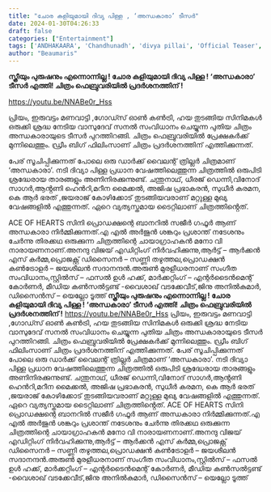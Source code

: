 ```yaml
---
title: "ചോര കളിയുമായി ദിവ്യ പിള്ള , ‘അന്ധകാരാ’ ടീസർ"
date: 2024-01-30T04:26:33
draft: false
categories: ["Entertainment"]
tags: ['ANDHAKAARA', 'Chandhunadh', 'divya pillai', 'Official Teaser', 'Vasudev Sanal', 'Vinod Sagar']
author: "Beaumaris"
---
```


<strong>സ്ത്രീയും പുരുഷനും എന്നൊന്നില്ല ! ചോര കളിയുമായി ദിവ്യ പിള്ള ! ‘അന്ധകാരാ’ ടീസർ എത്തി! ചിത്രം ഫെബ്രുവരിയിൽ പ്രദർശനത്തിന് !</strong>

https://youtu.be/NNABe0r_Hss

പ്രിയം, ഇരുവട്ടം മണവാട്ടി ,ഗോഡ്സ് ഓൺ കൺട്രി, ഹയ തുടങ്ങിയ സിനിമകൾ ഒരുക്കി ശ്രദ്ധ നേടിയ വാസുദേവ് സനൽ സംവിധാനം ചെയ്യുന്ന പുതിയ ചിത്രം അന്ധകാരായുടെ ടീസർ പുറത്തിറങ്ങി. ചിത്രം ഫെബ്രുവരിയിൽ പ്രേക്ഷകർക്ക് മുന്നിലെത്തും. ഡ്രീം ബിഗ് ഫിലിംസാണ് ചിത്രം പ്രദർശനത്തിന് എത്തിക്കുന്നത്.

പേര് സൂചിപ്പിക്കുന്നത് പോലെ ഒരു ഡാർക്ക് വൈലന്റ് ത്രില്ലർ ചിത്രമാണ് ‘അന്ധകാരാ’. നടി ദിവ്യാ പിള്ള പ്രധാന വേഷത്തിലെത്തുന്ന ചിത്രത്തിൽ ഒരുപിടി ശ്രദ്ധേരായ താരങ്ങളും അണിനിരക്കുന്നുണ്ട്. ചന്തുനാഥ്‌, ധീരജ് ഡെന്നി,വിനോദ് സാഗർ,ആൻ്റണി ഹെൻറി,മറീന മൈക്കൽ, അജിഷ പ്രഭാകരൻ, സുധീർ കരമന, കെ ആർ ഭരത് ,ജയരാജ് കോഴിക്കോട് തുടങ്ങിയവരാണ് മറ്റുള്ള മുഖ്യ വേഷങ്ങളിൽ എത്തുന്നത്. ഏറെ വ്യത്യസ്തമായ ടൈറ്റിലാണ് ചിത്രത്തിൻ്റെത്.

ACE OF HEARTS സിനി പ്രൊഡക്ഷന്റെ ബാനറിൽ സജീർ ഗഫൂർ ആണ് അന്ധകാരാ നിർമ്മിക്കുന്നത്.എ എൽ അർജുൻ ശങ്കറും പ്രശാന്ത് നടേശനും ചേർന്നു തിരക്കഥ ഒരുക്കുന്ന ചിത്രത്തിന്റെ ചായാഗ്രാഹകൻ മനോ വി നാരായണനാണ്.അനന്ദു വിജയ് എഡിറ്റിംഗ് നിർവഹിക്കുന്നു,ആർട്ട് – ആർക്കൻ എസ് കർമ്മ,പ്രൊജക്റ്റ്‌ ഡിസൈ‍നർ – സണ്ണി തഴുത്തല,പ്രൊഡക്ഷൻ കൺട്രോളർ – ജയശീലൻ സദാനന്ദൻ.അരുൺ മുരളീധരനാണ് സംഗീത സംവിധാനം,സ്റ്റിൽസ് – ഫസൽ ഉൾ ഹക്ക്, മാർക്കറ്റിംഗ് – എന്റർടൈൻമെന്റ് കോർണർ, മീഡിയ കൺസൽട്ടണ്ട് -വൈശാഖ് വടക്കേവീട്,ജിനു അനിൽകുമാർ, ഡിസൈൻസ് – യെല്ലോ ടൂത്ത്
**സ്ത്രീയും പുരുഷനും എന്നൊന്നില്ല ! ചോര കളിയുമായി ദിവ്യ പിള്ള ! ‘അന്ധകാരാ’ ടീസർ എത്തി! ചിത്രം ഫെബ്രുവരിയിൽ പ്രദർശനത്തിന് !** https://youtu.be/NNABe0r_Hss പ്രിയം, ഇരുവട്ടം മണവാട്ടി ,ഗോഡ്സ് ഓൺ കൺട്രി, ഹയ തുടങ്ങിയ സിനിമകൾ ഒരുക്കി ശ്രദ്ധ നേടിയ വാസുദേവ് സനൽ സംവിധാനം ചെയ്യുന്ന പുതിയ ചിത്രം അന്ധകാരായുടെ ടീസർ പുറത്തിറങ്ങി. ചിത്രം ഫെബ്രുവരിയിൽ പ്രേക്ഷകർക്ക് മുന്നിലെത്തും. ഡ്രീം ബിഗ് ഫിലിംസാണ് ചിത്രം പ്രദർശനത്തിന് എത്തിക്കുന്നത്. പേര് സൂചിപ്പിക്കുന്നത് പോലെ ഒരു ഡാർക്ക് വൈലന്റ് ത്രില്ലർ ചിത്രമാണ് ‘അന്ധകാരാ’. നടി ദിവ്യാ പിള്ള പ്രധാന വേഷത്തിലെത്തുന്ന ചിത്രത്തിൽ ഒരുപിടി ശ്രദ്ധേരായ താരങ്ങളും അണിനിരക്കുന്നുണ്ട്. ചന്തുനാഥ്‌, ധീരജ് ഡെന്നി,വിനോദ് സാഗർ,ആൻ്റണി ഹെൻറി,മറീന മൈക്കൽ, അജിഷ പ്രഭാകരൻ, സുധീർ കരമന, കെ ആർ ഭരത് ,ജയരാജ് കോഴിക്കോട് തുടങ്ങിയവരാണ് മറ്റുള്ള മുഖ്യ വേഷങ്ങളിൽ എത്തുന്നത്. ഏറെ വ്യത്യസ്തമായ ടൈറ്റിലാണ് ചിത്രത്തിൻ്റെത്. ACE OF HEARTS സിനി പ്രൊഡക്ഷന്റെ ബാനറിൽ സജീർ ഗഫൂർ ആണ് അന്ധകാരാ നിർമ്മിക്കുന്നത്.എ എൽ അർജുൻ ശങ്കറും പ്രശാന്ത് നടേശനും ചേർന്നു തിരക്കഥ ഒരുക്കുന്ന ചിത്രത്തിന്റെ ചായാഗ്രാഹകൻ മനോ വി നാരായണനാണ്.അനന്ദു വിജയ് എഡിറ്റിംഗ് നിർവഹിക്കുന്നു,ആർട്ട് – ആർക്കൻ എസ് കർമ്മ,പ്രൊജക്റ്റ്‌ ഡിസൈ‍നർ – സണ്ണി തഴുത്തല,പ്രൊഡക്ഷൻ കൺട്രോളർ – ജയശീലൻ സദാനന്ദൻ.അരുൺ മുരളീധരനാണ് സംഗീത സംവിധാനം,സ്റ്റിൽസ് – ഫസൽ ഉൾ ഹക്ക്, മാർക്കറ്റിംഗ് – എന്റർടൈൻമെന്റ് കോർണർ, മീഡിയ കൺസൽട്ടണ്ട് -വൈശാഖ് വടക്കേവീട്,ജിനു അനിൽകുമാർ, ഡിസൈൻസ് – യെല്ലോ ടൂത്ത്
